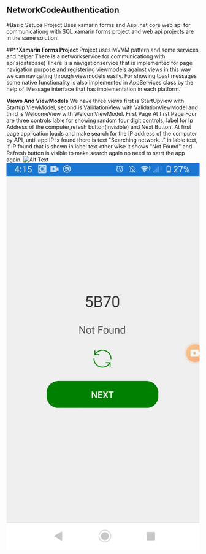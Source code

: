 ## NetworkCodeAuthentication
#Basic Setups
Project Uses xamarin forms and Asp .net core web api for communicationg with SQL
xamarin forms project and web api projects are in the same solution.

##****Xamarin Forms Project**
Project uses MVVM pattern and some services and helper
There is a networkservice for communicationg with api's(database)
There is a navigationservice that is implemented for page navigation purpose and registering viewmodels against views in this way we can navigating through viewmodels easily.
For showing toast messages some native functionality is also implemented in AppServices class by the help of IMessage interface that has implementation in each platform.

**Views And ViewModels**
We have three views first is StartUpview with Startup ViewModel, second is ValidationView with ValidationViewModel and third is WelcomeView with WelcomViewModel.
First Page
At first Page Four are three controls lable for showing random four digit controls, label for Ip Address of the computer,refesh button(invisible) and Next Button.
At first page application loads and make search for the IP address of the computer by API, until app IP is found there is text "Searching network..." in lable text, if IP found that is shown in label text other wise it shows "Not Found" and Refresh button is visible to make search again no need to satrt the app again.
![Alt Text](images/page1.png)
![Alt Text](images/Refresh.jpeg)
